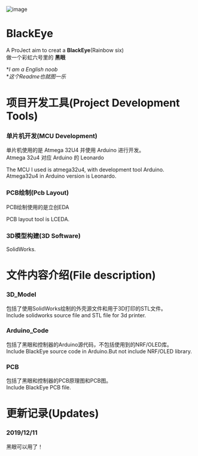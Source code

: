 ![image](https://github.com/Dimsmary/BlackEye/blob/master/Valkyrie_Dimsmary.jpg)
# BlackEye
A ProJect aim to creat a **BlackEye**(Rainbow six)  
做一个彩虹六号里的 **黑眼**  
  
**I am a English noob*  
**这个Readme也就图一乐*
# 项目开发工具(Project Development Tools)
### 单片机开发(MCU Development)
单片机使用的是 Atmega 32U4 并使用 Arduino 进行开发。  
Atmega 32u4 对应 Arduino 的 Leonardo  
  
The MCU I used is atmega32u4, with development tool Arduino.  
Atmega32u4 in Arduino version is Leonardo.  
  
### PCB绘制(Pcb Layout)
PCB绘制使用的是立创EDA  
  
PCB layout tool is LCEDA.
  
### 3D模型构建(3D Software)
SolidWorks.
  
# 文件内容介绍(File description)
### 3D_Model
包括了使用SolidWorks绘制的外壳源文件和用于3D打印的STL文件。  
Include solidworks source file and STL file for 3d printer.

### Arduino_Code
包括了黑眼和控制器的Arduino源代码，不包括使用到的NRF/OLED库。  
Include BlackEye source code in Arduino.But not include NRF/OLED library.

### PCB
包括了黑眼和控制器的PCB原理图和PCB图。  
Include BlackEye PCB file.

# 更新记录(Updates)
### 2019/12/11
黑眼可以用了！
